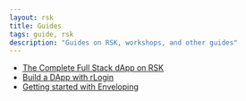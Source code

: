 ```yaml
---
layout: rsk
title: Guides
tags: guide, rsk
description: "Guides on RSK, workshops, and other guides"
---
```


- [The Complete Full Stack dApp on RSK](/guides/full-stack-dapp-on-rsk/part1-overview/)
- [Build a DApp with rLogin](/guides/rlogin/)
- [Getting started with Enveloping](/guides/rif-enveloping-guide/)


